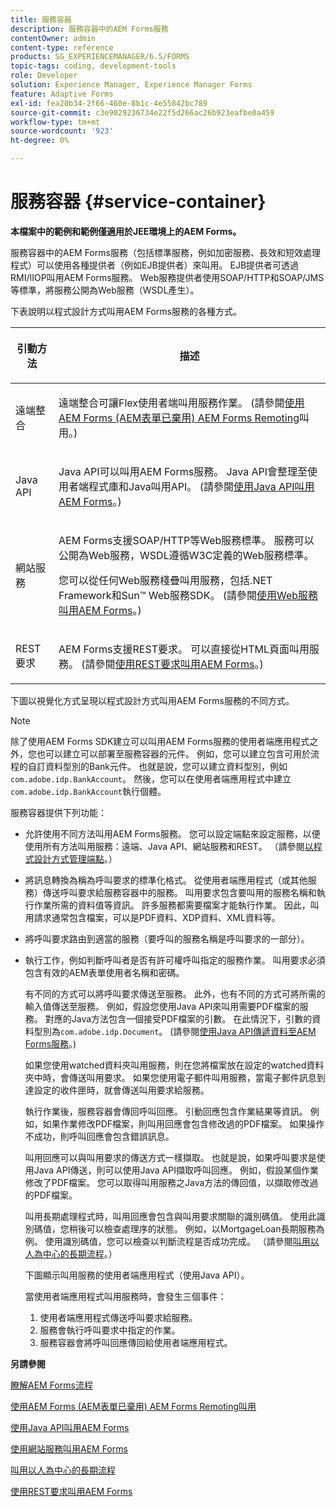 ```yaml
---
title: 服務容器
description: 服務容器中的AEM Forms服務
contentOwner: admin
content-type: reference
products: SG_EXPERIENCEMANAGER/6.5/FORMS
topic-tags: coding, development-tools
role: Developer
solution: Experience Manager, Experience Manager Forms
feature: Adaptive Forms
exl-id: fea20b34-2f66-460e-8b1c-4e55842bc789
source-git-commit: c3e9029236734e22f5d266ac26b923eafbe0a459
workflow-type: tm+mt
source-wordcount: '923'
ht-degree: 0%

---
```


# 服務容器 {#service-container}

**本檔案中的範例和範例僅適用於JEE環境上的AEM Forms。**

服務容器中的AEM Forms服務（包括標準服務，例如加密服務、長效和短效處理程式）可以使用各種提供者（例如EJB提供者）來叫用。 EJB提供者可透過RMI/IIOP叫用AEM Forms服務。 Web服務提供者使用SOAP/HTTP和SOAP/JMS等標準，將服務公開為Web服務（WSDL產生）。

下表說明以程式設計方式叫用AEM Forms服務的各種方式。

<table>
 <thead>
  <tr>
   <th><p>引動方法</p></th>
   <th><p>描述</p></th>
  </tr>
 </thead>
 <tbody>
  <tr>
   <td><p>遠端整合</p></td>
   <td><p>遠端整合可讓Flex使用者端叫用服務作業。 (請參閱<a href="/help/forms/developing/invoking-aem-forms-using-remoting.md#invoking-aem-forms-using-remoting">使用AEM Forms (AEM表單已棄用) AEM Forms Remoting</a>叫用。)</p></td>
  </tr>
  <tr>
   <td><p>Java API</p></td>
   <td><p>Java API可以叫用AEM Forms服務。 Java API會整理至使用者端程式庫和Java叫用API。 (請參閱<a href="/help/forms/developing/invoking-aem-forms-using-java.md#invoking-aem-forms-using-the-java-api">使用Java API叫用AEM Forms</a>。)</p></td>
  </tr>
  <tr>
   <td><p>網站服務</p></td>
   <td><p>AEM Forms支援SOAP/HTTP等Web服務標準。 服務可以公開為Web服務，WSDL遵循W3C定義的Web服務標準。</p><p>您可以從任何Web服務棧疊叫用服務，包括.NET Framework和Sun™ Web服務SDK。 (請參閱<a href="/help/forms/developing/invoking-aem-forms-using-web.md#invoking-aem-forms-using-web-services">使用Web服務叫用AEM Forms</a>。)</p></td>
  </tr>
  <tr>
   <td><p>REST要求</p></td>
   <td><p>AEM Forms支援REST要求。 可以直接從HTML頁面叫用服務。 (請參閱<a href="/help/forms/developing/invoking-aem-forms-using-rest.md#invoking-aem-forms-using-rest-requests">使用REST要求叫用AEM Forms</a>。)</p></td>
  </tr>
 </tbody>
</table>

下圖以視覺化方式呈現以程式設計方式叫用AEM Forms服務的不同方式。

>[!NOTE]
>
>除了使用AEM Forms SDK建立可以叫用AEM Forms服務的使用者端應用程式之外，您也可以建立可以部署至服務容器的元件。 例如，您可以建立包含可用於流程的自訂資料型別的Bank元件。 也就是說，您可以建立資料型別，例如`com.adobe.idp.BankAccount`。 然後，您可以在使用者端應用程式中建立`com.adobe.idp.BankAccount`執行個體。

服務容器提供下列功能：

* 允許使用不同方法叫用AEM Forms服務。 您可以設定端點來設定服務，以便使用所有方法叫用服務：遠端、Java API、網站服務和REST。 （請參閱[以程式設計方式管理端點](/help/forms/developing/programmatically-endpoints.md#programmatically-managing-endpoints)。）
* 將訊息轉換為稱為呼叫要求的標準化格式。 從使用者端應用程式（或其他服務）傳送呼叫要求給服務容器中的服務。 叫用要求包含要叫用的服務名稱和執行作業所需的資料值等資訊。 許多服務都需要檔案才能執行作業。 因此，叫用請求通常包含檔案，可以是PDF資料、XDP資料、XML資料等。
* 將呼叫要求路由到適當的服務（要呼叫的服務名稱是呼叫要求的一部分）。
* 執行工作，例如判斷呼叫者是否有許可權呼叫指定的服務作業。 叫用要求必須包含有效的AEM表單使用者名稱和密碼。

  有不同的方式可以將呼叫要求傳送至服務。 此外，也有不同的方式可將所需的輸入值傳送至服務。 例如，假設您使用Java API來叫用需要PDF檔案的服務。 對應的Java方法包含一個接受PDF檔案的引數。 在此情況下，引數的資料型別為`com.adobe.idp.Document`。 (請參閱[使用Java API傳遞資料至AEM Forms服務](/help/forms/developing/invoking-aem-forms-using-java.md#passing-data-to-aem-forms-services-using-the-java-api)。)

  如果您使用watched資料夾叫用服務，則在您將檔案放在設定的watched資料夾中時，會傳送叫用要求。 如果您使用電子郵件叫用服務，當電子郵件訊息到達設定的收件匣時，就會傳送叫用要求給服務。

  執行作業後，服務容器會傳回呼叫回應。 引動回應包含作業結果等資訊。 例如，如果作業修改PDF檔案，則叫用回應會包含修改過的PDF檔案。 如果操作不成功，則呼叫回應會包含錯誤訊息。

  叫用回應可以與叫用要求的傳送方式一樣擷取。 也就是說，如果呼叫要求是使用Java API傳送，則可以使用Java API擷取呼叫回應。 例如，假設某個作業修改了PDF檔案。 您可以取得叫用服務之Java方法的傳回值，以擷取修改過的PDF檔案。

  叫用長期處理程式時，叫用回應會包含與叫用要求關聯的識別碼值。 使用此識別碼值，您稍後可以檢查處理序的狀態。 例如，以MortgageLoan長期服務為例。 使用識別碼值，您可以檢查以判斷流程是否成功完成。 （請參閱[叫用以人為中心的長期流程](/help/forms/developing/invoking-human-centric-long-lived.md#invoking-human-centric-long-lived-processes)。）

  下圖顯示叫用服務的使用者端應用程式（使用Java API）。

  當使用者端應用程式叫用服務時，會發生三個事件：

   1. 使用者端應用程式傳送呼叫要求給服務。
   1. 服務會執行呼叫要求中指定的作業。
   1. 服務容器會將呼叫回應傳回給使用者端應用程式。

**另請參閱**

[瞭解AEM Forms流程](/help/forms/developing/aem-forms-processes.md#understanding-aem-forms-processes)

[使用AEM Forms (AEM表單已棄用) AEM Forms Remoting叫用](/help/forms/developing/invoking-aem-forms-using-remoting.md#invoking-aem-forms-using-remoting)

[使用Java API叫用AEM Forms](/help/forms/developing/invoking-aem-forms-using-java.md#invoking-aem-forms-using-the-java-api)

[使用網站服務叫用AEM Forms](/help/forms/developing/invoking-aem-forms-using-web.md#invoking-aem-forms-using-web-services)

[叫用以人為中心的長期流程](/help/forms/developing/invoking-human-centric-long-lived.md#invoking-human-centric-long-lived-processes)

[使用REST要求叫用AEM Forms](/help/forms/developing/invoking-aem-forms-using-rest.md#invoking-aem-forms-using-rest-requests)
